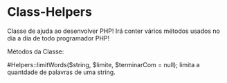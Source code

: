# Class-Helpers
Classe de ajuda ao desenvolver PHP! 
Irá conter vários métodos usados no dia a dia de todo programador PHP!

Métodos da Classe:

#Helpers::limitWords($string, $limite, $terminarCom = null);
limita a quantdade de palavras de uma string.
